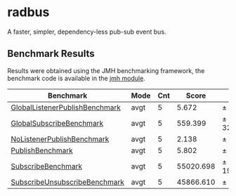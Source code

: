 # radbus

A faster, simpler, dependency-less pub-sub event bus.

## Benchmark Results

Results were obtained using the JMH benchmarking framework, the benchmark code is available in
the [jmh module](src/jmh/java/io/github/nevalackin/radbus/tests).

| Benchmark                                                                                                            | Mode | Cnt | Score     | Error       | Units |
|----------------------------------------------------------------------------------------------------------------------|------|-----|-----------|-------------|-------|
| [GlobalListenerPublishBenchmark](src/jmh/java/io/github/nevalackin/radbus/tests/GlobalListenerPublishBenchmark.java) | avgt | 5   | 5.672     | ± 0.155     | ms/op |
| [GlobalSubscribeBenchmark](src/jmh/java/io/github/nevalackin/radbus/tests/GlobalSubscribeBenchmark.java)             | avgt | 5   | 559.399   | ± 3270.556  | ns/op |
| [NoListenerPublishBenchmark](src/jmh/java/io/github/nevalackin/radbus/tests/NoListenerPublishBenchmark.java)         | avgt | 5   | 2.138     | ± 0.080     | ms/op |
| [PublishBenchmark](src/jmh/java/io/github/nevalackin/radbus/tests/PublishBenchmark.java)                             | avgt | 5   | 5.802     | ± 0.066     | ms/op |
| [SubscribeBenchmark](src/jmh/java/io/github/nevalackin/radbus/tests/SubscribeBenchmark.java)                         | avgt | 5   | 55020.698 | ± 19232.058 | ns/op |
| [SubscribeUnsubscribeBenchmark](src/jmh/java/io/github/nevalackin/radbus/tests/SubscribeUnsubscribeBenchmark.java)   | avgt | 5   | 45866.610 | ± 331.688   | ns/op |